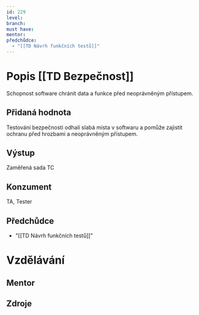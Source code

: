 ```yaml
---
id: 229
level: 
branch: 
must have: 
mentor: 
předchůdce: 
  - "[[TD Návrh funkčních testů]]"
---
```



# Popis [[TD Bezpečnost]]
Schopnost software chránit data a funkce před neoprávněným přístupem.

## Přidaná hodnota
Testování bezpečnosti odhalí slabá místa v softwaru a pomůže zajistit ochranu před hrozbami a neoprávněným přístupem.

## Výstup
Zaměřená sada TC

## Konzument
TA, Tester

## Předchůdce

  - "[[TD Návrh funkčních testů]]"

# Vzdělávání


## Mentor


## Zdroje